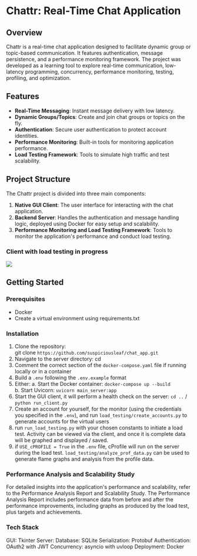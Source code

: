 # Chattr: Real-Time Chat Application

## Overview  
Chattr is a real-time chat application designed to facilitate dynamic group or topic-based communication. It features authentication, message persistence, and a performance monitoring framework. The project was developed as a learning tool to explore real-time communication, low-latency programming, concurrency, performance monitoring, testing, profiling, and optimization.

## Features  
- **Real-Time Messaging**: Instant message delivery with low latency.  
- **Dynamic Groups/Topics**: Create and join chat groups or topics on the fly.  
- **Authentication**: Secure user authentication to protect account identities.  
- **Performance Monitoring**: Built-in tools for monitoring application performance.  
- **Load Testing Framework**: Tools to simulate high traffic and test scalability.  

## Project Structure  
The Chattr project is divided into three main components:  
1. **Native GUI Client**: The user interface for interacting with the chat application.  
2. **Backend Server**: Handles the authentication and message handling logic, deployed using Docker for easy setup and scalability.  
3. **Performance Monitoring and Load Testing Framework**: Tools to monitor the application's performance and conduct load testing.  

### Client with load testing in progress
![](demo.gif)

## Getting Started  
### Prerequisites  
- Docker  
- Create a virtual environment using requirements.txt

### Installation  
1. Clone the repository:  
   git clone `https://github.com/suspiciousleaf/chat_app.git`
2. Navigate to the server directory:
   cd 
3. Comment the correct section of the `docker-compose.yaml` file if running locally or in a container
4. Build a `.env` following the `.env.example` format
5. Either:
   a. Start the Docker container:
      `docker-compose up --build`  
   b. Start Uvicorn:
      `uvicorn main_server:app`
6. Start the GUI client, it will perform a health check on the server:
   `cd ..` / `python run_client.py`
7. Create an account for yourself, for the monitor (using the credentials you specified in the `.env`), and run `load_testing/create_accounts.py` to generate accounts for the virtual users
8. run `run_load_testing.py` with your chosen constants to initiate a load test. Activity can be viewed via the client, and once it is complete data will be graphed and displayed / saved.
9.  if `USE_cPROFILE = True` in the `.env` file, cProfile will run on the server during the load test. `load_testing/analyze_prof_data.py` can be used to generate flame graphs and analysis from the profile data.

### Performance Analysis and Scalability Study
For detailed insights into the application's performance and scalability, refer to the Performance Analysis Report and Scalability Study. The Performance Analysis Report includes performance data from before and after the performance improvements, including graphs as produced by the load test, plus targets and achievements. 

### Tech Stack

GUI: Tkinter
Server: 
Database: SQLite
Serialization: Protobuf
Authentication: OAuth2 with JWT
Concurrency: asyncio with uvloop
Deployment: Docker
